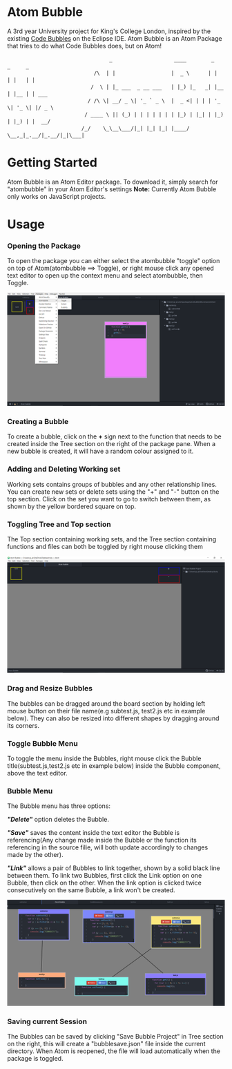 # Atom Bubble

A 3rd year University project for King's College London, inspired by the existing [Code Bubbles](http://cs.brown.edu/~spr/codebubbles/) on the Eclipse IDE. Atom Bubble is an Atom Package that tries to do what Code Bubbles does, but on Atom!

                                     _                    ____        _     _     _           
                                /\  | |                  |  _ \      | |   | |   | |          
                               /  \ | |_ ___  _ __ ___   | |_) |_   _| |__ | |__ | | ___ 
                              / /\ \| __/ _ \| '_ ` _ \  |  _ <| | | | '_ \| '_ \| |/ _ \
                             / ____ \ || (_) | | | | | | | |_) | |_| | |_) | |_) | |  __/
                            /_/    \_\__\___/|_| |_| |_| |____/ \__,_|_.__/|_.__/|_|\___|
                            
# Getting Started

Atom Bubble is an Atom Editor package. To download it, simply search for "atombubble" in your Atom Editor's settings
**Note:** Currently Atom Bubble only works on JavaScript projects.

# Usage
### Opening the Package
To open the package you can either select the atombubble "toggle" option on top of Atom(atombubble ==> Toggle), or right mouse click any opened text editor to open up the context menu and select atombubble, then Toggle.

![bubble_3](/img/atombubble_open.png)

### Creating a Bubble
To create a bubble, click on the **+** sign next to the function that needs to be created inside the Tree section on the right of the package pane. When a new bubble is created, it will have a random colour assigned to it.

### Adding and Deleting Working set
Working sets contains groups of bubbles and any other relationship lines. You can create new sets or delete sets using the "+" and "-" button on the top section. Click on the set you want to go to switch between them, as shown by the yellow bordered square on top. 

### Toggling Tree and Top section
The Top section containing working sets, and the Tree section containing functions and files can both be toggled by right mouse clicking them

![bubbles_2](/img/atombubble_plain.png)

### Drag and Resize Bubbles
The bubbles can be dragged around the board section by holding left mouse button on their file name(e.g subtest.js, test2.js etc in example below). They can also be resized into different shapes by dragging around its corners.
 
### Toggle Bubble Menu
To toggle the menu inside the Bubbles, right mouse click the Bubble title(subtest.js,test2.js etc in example below) inside the Bubble component, above the text editor.

### Bubble Menu
The Bubble menu has three options: 

***"Delete"*** option deletes the Bubble.

***"Save"*** saves the content inside the text editor the Bubble is referencing(Any change made inside the Bubble or the function its referencing in the source filie, will both update accordingly to changes made by the other). 

***"Link"*** allows a pair of Bubbles to link together, shown by a solid black line between them. To link two Bubbles, first click the Link option on one Bubble, then click on the other. When the link option is clicked twice consecutively on the same Bubble, a link won't be created.

![bubbles_1](/img/connectors.png)

### Saving current Session
The Bubbles can be saved by clicking "Save Bubble Project" in Tree section on the right, this will create a "bubblesave.json" file inside the current directory. When Atom is reopened, the file will load automatically when the package is toggled. 



